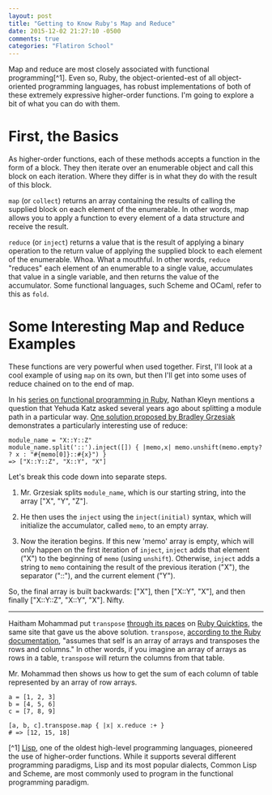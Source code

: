 ```yaml
---
layout: post
title: "Getting to Know Ruby's Map and Reduce"
date: 2015-12-02 21:27:10 -0500
comments: true
categories: "Flatiron School"
---
```

Map and reduce are most closely associated with functional programming[^1]. Even so, Ruby, the object-oriented-est of all object-oriented programming languages, has robust implementations of both of these extremely expressive higher-order functions. I'm going to explore a bit of what you can do with them.

First, the Basics
=================

As higher-order functions, each of these methods accepts a function in the form of a block. They then iterate over an enumerable object and call this block on each iteration. Where they differ is in what they do with the result of this block.

`map` (or `collect`) returns an array containing the results of calling the supplied block on each element of the enumerable. In other words, map allows you to apply a function to every element of a data structure and receive the result.

`reduce` (or `inject`) returns a value that is the result of applying a binary operation to the return value of applying the supplied block to each element of the enumerable. Whoa. What a mouthful. In other words, `reduce` "reduces" each element of an enumerable to a single value, accumulates that value in a single variable, and then returns the value of the accumulator. Some functional languages, such Scheme and OCaml, refer to this as `fold`.

Some Interesting Map and Reduce Examples
========================================

These functions are very powerful when used together. First, I'll look at a cool example of using `map` on its own, but then I'll get into some uses of reduce chained on to the end of map.

In his [series on functional programming in Ruby](http://www.sitepoint.com/functional-programming-techniques-with-ruby-part-i/), Nathan Kleyn mentions a question that Yehuda Katz asked several years ago about splitting a module path in a particular way. [One solution proposed by Bradley Grzesiak](http://rubyquicktips.com/post/1018776470/embracing-functional-programming) demonstrates a particularly interesting use of reduce:

```
module_name = "X::Y::Z"
module_name.split('::').inject([]) { |memo,x| memo.unshift(memo.empty? ? x : "#{memo[0]}::#{x}") }
=> ["X::Y::Z", "X::Y", "X"]
```

Let's break this code down into separate steps.

1. Mr. Grzesiak splits `module_name`, which is our starting string, into the array ["X", "Y", "Z"].

2. He then uses the `inject` using the `inject(initial)` syntax, which will initialize the accumulator, called `memo`, to an empty array.

3. Now the iteration begins. If this new 'memo' array is empty, which will only happen on the first iteration of `inject`, `inject` adds that element ("X") to the beginning of `memo` (using `unshift`). Otherwise, `inject` adds a string to `memo` containing the result of the previous iteration ("X"), the separator ("::"), and the current element ("Y").

So, the final array is built backwards: ["X"], then ["X::Y", "X"], and then finally ["X::Y::Z", "X::Y", "X"]. Nifty.

- - -

Haitham Mohammad put `transpose` [through its paces](http://rubyquicktips.com/post/18842314838/some-array-magic-using-transpose-map-and-reduce) on [Ruby Quicktips](http://rubyquicktips.com/), the same site that gave us the above solution. `transpose`, [according to the Ruby documentation](http://ruby-doc.org/core-2.2.0/Array.html#method-i-transpose), "assumes that self is an array of arrays and transposes the rows and columns." In other words, if you imagine an array of arrays as rows in a table, `transpose` will return the columns from that table.

Mr. Mohammad then shows us how to get the sum of each column of table represented by an array of row arrays.

```
a = [1, 2, 3]
b = [4, 5, 6]
c = [7, 8, 9]

[a, b, c].transpose.map { |x| x.reduce :+ }
# => [12, 15, 18]
```

[^1] [Lisp](https://en.wikipedia.org/wiki/Lisp_(programming_language)), one of the oldest high-level programming languages, pioneered the use of higher-order functions. While it supports several different programming paradigms, Lisp and its most popular dialects, Common Lisp and Scheme, are most commonly used to program in the functional programming paradigm.